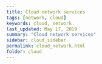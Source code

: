```yaml
---
title: Cloud network services
tags: [network, cloud]
keywords: cloud, network
last_updated: May 17, 2019
summary: "Cloud network services"
sidebar: cloud_sidebar
permalink: cloud_network.html
folder: cloud
---
```

